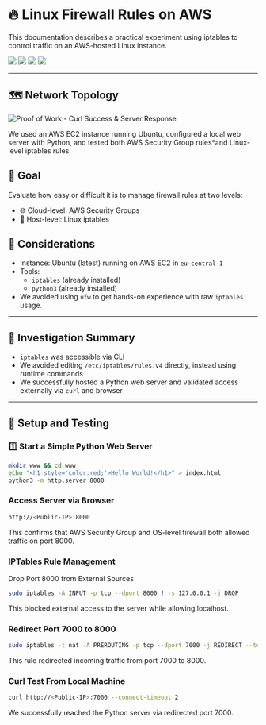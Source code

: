# 🔥 Linux Firewall Rules on AWS

This documentation describes a practical experiment using iptables to control traffic on an AWS-hosted Linux instance.

![](./assets/python_server.png)
![](./assets/hello_world.png)
![](./assets/ip_table.png)
![](./assets/iptables.png)

---

## 🗺️ Network Topology

![Proof of Work - Curl Success & Server Response](./assets/linux_proof_work.png)

We used an AWS EC2 instance running Ubuntu, configured a local web server with Python, and tested both  AWS Security Group rules*and Linux-level iptables rules.


## 🎯 Goal

Evaluate how easy or difficult it is to manage firewall rules at two levels:

- 🌐 Cloud-level: AWS Security Groups  
- 🧱 Host-level: Linux iptables


## 🧠 Considerations

- Instance: Ubuntu (latest) running on AWS EC2 in `eu-central-1`
- Tools:
  - `iptables` (already installed)
  - `python3` (already installed)
- We avoided using `ufw` to get hands-on experience with raw `iptables` usage.

---

## 🔎 Investigation Summary

- `iptables` was accessible via CLI  
- We avoided editing `/etc/iptables/rules.v4` directly, instead using runtime commands  
- We successfully hosted a Python web server and validated access externally via `curl` and browser

---

## 🧪 Setup and Testing

### 1️⃣ Start a Simple Python Web Server

```bash
mkdir www && cd www
echo "<h1 style='color:red;'>Hello World!</h1>" > index.html
python3 -m http.server 8000
```


### Access Server via Browser

```bash
http://<Public-IP>:8000
```

This confirms that AWS Security Group and OS-level firewall both allowed traffic on port 8000.

### IPTables Rule Management

Drop Port 8000 from External Sources

```bash
sudo iptables -A INPUT -p tcp --dport 8000 ! -s 127.0.0.1 -j DROP
```

This blocked external access to the server while allowing localhost.

### Redirect Port 7000 to 8000

```bash
sudo iptables -t nat -A PREROUTING -p tcp --dport 7000 -j REDIRECT --to-port 8000
```

This rule redirected incoming traffic from port 7000 to 8000.

### Curl Test From Local Machine

```bash
curl http://<Public-IP>:7000 --connect-timeout 2
```

We successfully reached the Python server via redirected port 7000.